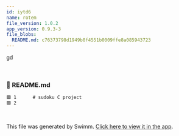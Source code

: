 ```yaml
---
id: iytd6
name: rotem
file_version: 1.0.2
app_version: 0.9.3-3
file_blobs:
  README.md: c76373798d1949b0f4551b0009ffe8a085943723
---
```


gd

<br/>

<!-- NOTE-swimm-snippet: the lines below link your snippet to Swimm -->
### 📄 README.md
```markdown
🟩 1      # sudoku C project
🟩 2      
```

<br/>

This file was generated by Swimm. [Click here to view it in the app](https://swimm-web-app.web.app/repos/Z2l0aHViJTNBJTNBdGVzdGFwMTklM0ElM0Fyb3RlbWJhcjM=/docs/iytd6).